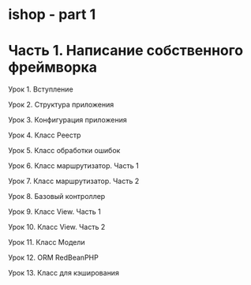 # ishop - part 1
# Часть 1. Написание собственного фреймворка

Урок 1.  Вступление 

Урок 2.  Структура приложения 

Урок 3.  Конфигурация приложения 

Урок 4.  Класс Реестр 

Урок 5.  Класс обработки ошибок 

Урок 6.  Класс маршрутизатор. Часть 1 

Урок 7.  Класс маршрутизатор. Часть 2 

Урок 8.  Базовый контроллер 

Урок 9.  Класс View. Часть 1 

Урок 10.  Класс View. Часть 2 

Урок 11.  Класс Модели 

Урок 12.  ORM RedBeanPHP 

Урок 13.  Класс для кэширования 